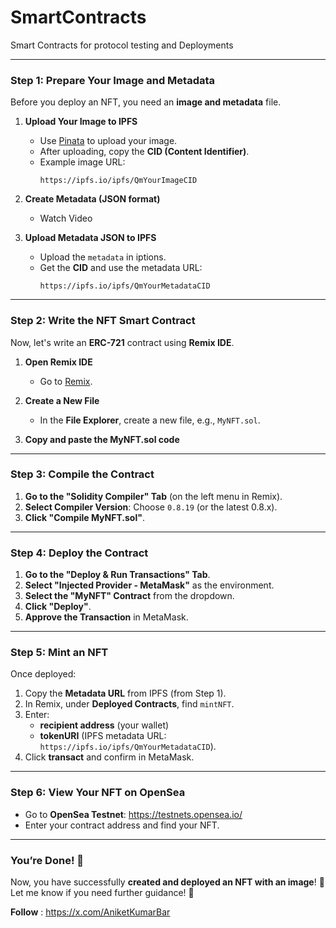 # SmartContracts
Smart Contracts for protocol testing and Deployments

---

### **Step 1: Prepare Your Image and Metadata**
Before you deploy an NFT, you need an **image and metadata** file.

1. **Upload Your Image to IPFS**  
   - Use [Pinata](https://www.pinata.cloud/) to upload your image.
   - After uploading, copy the **CID (Content Identifier)**.
   - Example image URL:  
     ```
     https://ipfs.io/ipfs/QmYourImageCID
     ```

2. **Create Metadata (JSON format)**  
   - Watch Video

3. **Upload Metadata JSON to IPFS**  
   - Upload the `metadata` in iptions.
   - Get the **CID** and use the metadata URL:
     ```
     https://ipfs.io/ipfs/QmYourMetadataCID
     ```

---

### **Step 2: Write the NFT Smart Contract**
Now, let's write an **ERC-721** contract using **Remix IDE**.

1. **Open Remix IDE**  
   - Go to [Remix](https://remix.ethereum.org/).

2. **Create a New File**  
   - In the **File Explorer**, create a new file, e.g., `MyNFT.sol`.

3. **Copy and paste the MyNFT.sol code**
   
---

### **Step 3: Compile the Contract**
1. **Go to the "Solidity Compiler" Tab** (on the left menu in Remix).
2. **Select Compiler Version**: Choose `0.8.19` (or the latest 0.8.x).
3. **Click "Compile MyNFT.sol"**.

---

### **Step 4: Deploy the Contract**
1. **Go to the "Deploy & Run Transactions" Tab**.
2. **Select "Injected Provider - MetaMask"** as the environment.
3. **Select the "MyNFT" Contract** from the dropdown.
4. **Click "Deploy"**.
5. **Approve the Transaction** in MetaMask.

---

### **Step 5: Mint an NFT**
Once deployed:
1. Copy the **Metadata URL** from IPFS (from Step 1).
2. In Remix, under **Deployed Contracts**, find `mintNFT`.
3. Enter:
   - **recipient address** (your wallet)
   - **tokenURI** (IPFS metadata URL: `https://ipfs.io/ipfs/QmYourMetadataCID`).
4. Click **transact** and confirm in MetaMask.

---

### **Step 6: View Your NFT on OpenSea**
- Go to **OpenSea Testnet**:  https://testnets.opensea.io/
- Enter your contract address and find your NFT.

---

### **You’re Done! 🚀**
Now, you have successfully **created and deployed an NFT with an image**! 🎉 Let me know if you need further guidance! 🚀

**Follow** : https://x.com/AniketKumarBar
